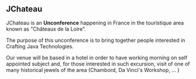 # &nbsp;

## JChateau

JChateau is an **Unconference** happening in France in the touristique area known as "Châteaux de la Loire".

The purpose of this unconference is to bring together people interested in Crafting Java Technologies.

Our venue will be based in a hotel in order to have working morning on self appointed subject and, for those interested in such excursion, visit of one of many historical jewels of the area (Chambord, Da Vinci's Workshop, ... )
